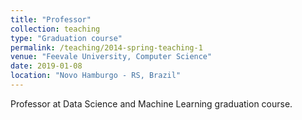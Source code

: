 ```yaml
---
title: "Professor"
collection: teaching
type: "Graduation course"
permalink: /teaching/2014-spring-teaching-1
venue: "Feevale University, Computer Science"
date: 2019-01-08
location: "Novo Hamburgo - RS, Brazil"
---
```


Professor at Data Science and Machine Learning graduation course.